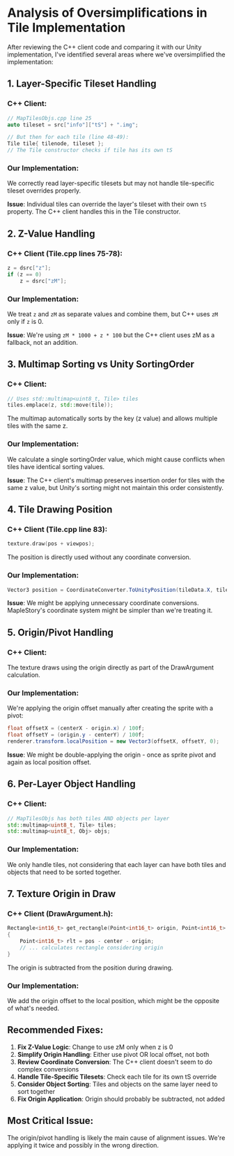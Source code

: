 # Analysis of Oversimplifications in Tile Implementation

After reviewing the C++ client code and comparing it with our Unity implementation, I've identified several areas where we've oversimplified the implementation:

## 1. **Layer-Specific Tileset Handling**

### C++ Client:
```cpp
// MapTilesObjs.cpp line 25
auto tileset = src["info"]["tS"] + ".img";

// But then for each tile (line 48-49):
Tile tile{ tilenode, tileset };
// The Tile constructor checks if tile has its own tS
```

### Our Implementation:
We correctly read layer-specific tilesets but may not handle tile-specific tileset overrides properly.

**Issue**: Individual tiles can override the layer's tileset with their own `tS` property. The C++ client handles this in the Tile constructor.

## 2. **Z-Value Handling**

### C++ Client (Tile.cpp lines 75-78):
```cpp
z = dsrc["z"];
if (z == 0)
    z = dsrc["zM"];
```

### Our Implementation:
We treat `z` and `zM` as separate values and combine them, but C++ uses `zM` only if `z` is 0.

**Issue**: We're using `zM * 1000 + z * 100` but the C++ client uses zM as a fallback, not an addition.

## 3. **Multimap Sorting vs Unity SortingOrder**

### C++ Client:
```cpp
// Uses std::multimap<uint8_t, Tile> tiles
tiles.emplace(z, std::move(tile));
```
The multimap automatically sorts by the key (z value) and allows multiple tiles with the same z.

### Our Implementation:
We calculate a single sortingOrder value, which might cause conflicts when tiles have identical sorting values.

**Issue**: The C++ client's multimap preserves insertion order for tiles with the same z value, but Unity's sorting might not maintain this order consistently.

## 4. **Tile Drawing Position**

### C++ Client (Tile.cpp line 83):
```cpp
texture.draw(pos + viewpos);
```
The position is directly used without any coordinate conversion.

### Our Implementation:
```csharp
Vector3 position = CoordinateConverter.ToUnityPosition(tileData.X, tileData.Y, 0);
```

**Issue**: We might be applying unnecessary coordinate conversions. MapleStory's coordinate system might be simpler than we're treating it.

## 5. **Origin/Pivot Handling**

### C++ Client:
The texture draws using the origin directly as part of the DrawArgument calculation.

### Our Implementation:
We're applying the origin offset manually after creating the sprite with a pivot:
```csharp
float offsetX = (centerX - origin.x) / 100f;
float offsetY = (origin.y - centerY) / 100f;
renderer.transform.localPosition = new Vector3(offsetX, offsetY, 0);
```

**Issue**: We might be double-applying the origin - once as sprite pivot and again as local position offset.

## 6. **Per-Layer Object Handling**

### C++ Client:
```cpp
// MapTilesObjs has both tiles AND objects per layer
std::multimap<uint8_t, Tile> tiles;
std::multimap<uint8_t, Obj> objs;
```

### Our Implementation:
We only handle tiles, not considering that each layer can have both tiles and objects that need to be sorted together.

## 7. **Texture Origin in Draw**

### C++ Client (DrawArgument.h):
```cpp
Rectangle<int16_t> get_rectangle(Point<int16_t> origin, Point<int16_t> dimensions) const
{
    Point<int16_t> rlt = pos - center - origin;
    // ... calculates rectangle considering origin
}
```

The origin is subtracted from the position during drawing.

### Our Implementation:
We add the origin offset to the local position, which might be the opposite of what's needed.

## Recommended Fixes:

1. **Fix Z-Value Logic**: Change to use zM only when z is 0
2. **Simplify Origin Handling**: Either use pivot OR local offset, not both
3. **Review Coordinate Conversion**: The C++ client doesn't seem to do complex conversions
4. **Handle Tile-Specific Tilesets**: Check each tile for its own tS override
5. **Consider Object Sorting**: Tiles and objects on the same layer need to sort together
6. **Fix Origin Application**: Origin should probably be subtracted, not added

## Most Critical Issue:
The origin/pivot handling is likely the main cause of alignment issues. We're applying it twice and possibly in the wrong direction.